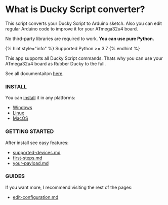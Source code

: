 # What is Ducky Script converter?

This script converts your Ducky Script to Arduino sketch. Also you can edit regular Arduino code to improve it for your ATmega32u4 board.

No third-party libraries are required to work. **You can use pure Python.**

{% hint style="info" %}
Supported Python >= 3.7
{% endhint %}

This app supports all Ducky Script commands. Thats why you can use your ATmega32u4 board as Rubber Ducky to the full.

See all documentaiton [here](https://caxapok-js.gitbook.io/ducky-script-to-arduino-code/).

### INSTALL

You can [install](broken-reference) it in any platforms:

* [Windows](install/windows.md)
* [Linux](install/linux.md)
* [MacOS](install/macos.md)

### GETTING STARTED

&#x20;After install see easy features:

* [supported-devices.md](getting-started/supported-devices.md "mention")
* [first-steps.md](getting-started/first-steps.md "mention")
* [your-payload.md](getting-started/your-payload.md "mention")

### GUIDES

If you want more, I recommend visiting the rest of the pages:

* [edit-configuration.md](guides/edit-configuration.md "mention")
